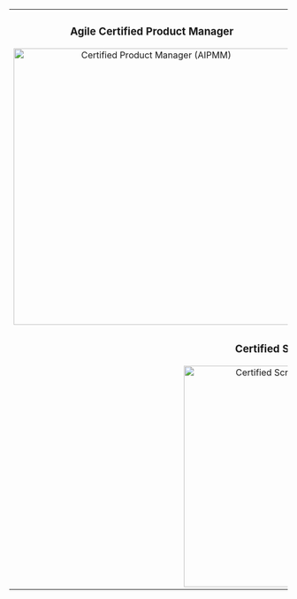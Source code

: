 <table>
  <tr>
    <td align="center">
      <h3>Agile Certified Product Manager</h3>
      <img src="https://i.postimg.cc/W3MJLHdx/Agile-Certified-Product-Manager.png" alt="Certified Product Manager (AIPMM)" width="500">
    </td>
    <td align="center">
      <h3>IT Business Analysis</h3>
      <img src="https://i.postimg.cc/L6rRL6CB/IT-Business-Analysis.png" alt="Certified Business Analyst" width="500">
    </td>
  </tr>
  <tr>
    <td colspan="2" align="center">
      <h3>Certified Scrum Master</h3>
      <img src="https://i.postimg.cc/m2cBPFwg/Certified-Scrum-Master.png" alt="Certified Scrum Master (CSM)" width="400">
    </td>
  </tr>
</table>
